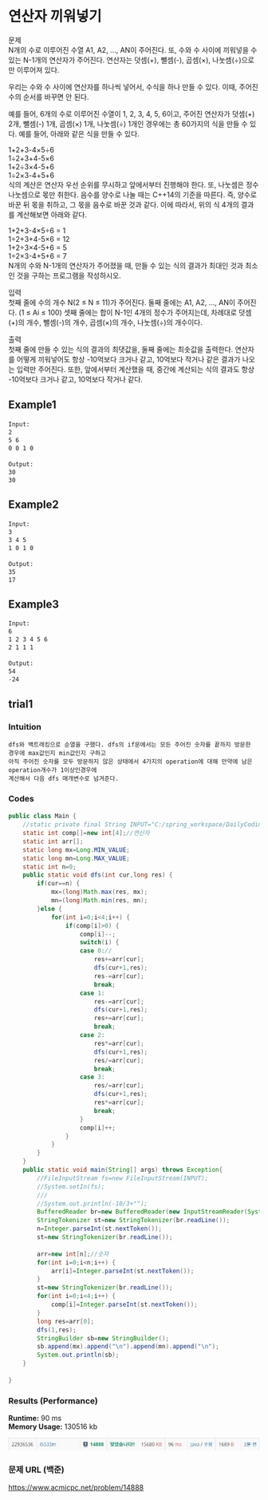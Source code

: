 # 연산자 끼워넣기

문제  
N개의 수로 이루어진 수열 A1, A2, ..., AN이 주어진다. 또, 수와 수 사이에 끼워넣을 수 있는 N-1개의 연산자가 주어진다. 연산자는 덧셈(+), 뺄셈(-), 곱셈(×), 나눗셈(÷)으로만 이루어져 있다.  

우리는 수와 수 사이에 연산자를 하나씩 넣어서, 수식을 하나 만들 수 있다. 이때, 주어진 수의 순서를 바꾸면 안 된다.  

예를 들어, 6개의 수로 이루어진 수열이 1, 2, 3, 4, 5, 6이고, 주어진 연산자가 덧셈(+) 2개, 뺄셈(-) 1개, 곱셈(×) 1개, 나눗셈(÷) 1개인 경우에는 총 60가지의 식을 만들 수 있다. 예를 들어, 아래와 같은 식을 만들 수 있다.  

1+2+3-4×5÷6  
1÷2+3+4-5×6  
1+2÷3×4-5+6  
1÷2×3-4+5+6  
식의 계산은 연산자 우선 순위를 무시하고 앞에서부터 진행해야 한다. 또, 나눗셈은 정수 나눗셈으로 몫만 취한다. 음수를 양수로 나눌 때는 C++14의 기준을 따른다. 즉, 양수로 바꾼 뒤 몫을 취하고, 그 몫을 음수로 바꾼 것과 같다. 이에 따라서, 위의 식 4개의 결과를 계산해보면 아래와 같다.  

1+2+3-4×5÷6 = 1  
1÷2+3+4-5×6 = 12  
1+2÷3×4-5+6 = 5  
1÷2×3-4+5+6 = 7  
N개의 수와 N-1개의 연산자가 주어졌을 때, 만들 수 있는 식의 결과가 최대인 것과 최소인 것을 구하는 프로그램을 작성하시오.  

입력  
첫째 줄에 수의 개수 N(2 ≤ N ≤ 11)가 주어진다. 둘째 줄에는 A1, A2, ..., AN이 주어진다. (1 ≤ Ai ≤ 100) 셋째 줄에는 합이 N-1인 4개의 정수가 주어지는데, 차례대로 덧셈(+)의 개수, 뺄셈(-)의 개수, 곱셈(×)의 개수, 나눗셈(÷)의 개수이다.   

출력  
첫째 줄에 만들 수 있는 식의 결과의 최댓값을, 둘째 줄에는 최솟값을 출력한다. 연산자를 어떻게 끼워넣어도 항상 -10억보다 크거나 같고, 10억보다 작거나 같은 결과가 나오는 입력만 주어진다. 또한, 앞에서부터 계산했을 때, 중간에 계산되는 식의 결과도 항상 -10억보다 크거나 같고, 10억보다 작거나 같다.  

## Example1

```
Input: 
2
5 6
0 0 1 0

Output: 
30
30
```

## Example2

```
Input: 
3
3 4 5
1 0 1 0

Output: 
35
17
```

## Example3

```
Input: 
6
1 2 3 4 5 6
2 1 1 1

Output: 
54
-24
```

## trial1
### Intuition
```
dfs와 백트래킹으로 순열을 구했다. dfs의 if문에서는 모든 주어진 숫자를 끝까지 방문한 경우에 max값인지 min값인지 구하고
아직 주어진 숫자를 모두 방문하지 않은 상태에서 4가지의 operation에 대해 만약에 남은 operation개수가 1이상인경우에 
계산해서 다음 dfs 매개변수로 넘겨준다.
```
### Codes  
```java
public class Main {
    //static private final String INPUT="C:/spring_workspace/DailyCodingJAVA/input/Main_14888.txt";
    static int comp[]=new int[4];//연산자
    static int arr[];
    static long mx=Long.MIN_VALUE;
    static long mn=Long.MAX_VALUE;
    static int n=0;
    public static void dfs(int cur,long res) {
        if(cur==n) {
            mx=(long)Math.max(res, mx);
            mn=(long)Math.min(res, mn);
        }else {
            for(int i=0;i<4;i++) {
                if(comp[i]>0) {
                    comp[i]--;
                    switch(i) {
                    case 0://
                        res+=arr[cur];
                        dfs(cur+1,res);
                        res-=arr[cur];
                        break;
                    case 1:
                        res-=arr[cur];
                        dfs(cur+1,res);
                        res+=arr[cur];
                        break;
                    case 2:
                        res*=arr[cur];
                        dfs(cur+1,res);
                        res/=arr[cur];
                        break;
                    case 3:
                        res/=arr[cur];
                        dfs(cur+1,res);
                        res*=arr[cur];
                        break;
                    }
                    comp[i]++;
                }
            }
        }
    }
    public static void main(String[] args) throws Exception{
        //FileInputStream fs=new FileInputStream(INPUT);
        //System.setIn(fs);
        ///
        //System.out.println(-10/3+"");
        BufferedReader br=new BufferedReader(new InputStreamReader(System.in));
        StringTokenizer st=new StringTokenizer(br.readLine());
        n=Integer.parseInt(st.nextToken());
        st=new StringTokenizer(br.readLine());
        
        arr=new int[n];//숫자
        for(int i=0;i<n;i++) {
            arr[i]=Integer.parseInt(st.nextToken());
        }
        st=new StringTokenizer(br.readLine());
        for(int i=0;i<4;i++) {
            comp[i]=Integer.parseInt(st.nextToken());
        }
        long res=arr[0];
        dfs(1,res);
        StringBuilder sb=new StringBuilder();
        sb.append(mx).append("\n").append(mn).append("\n");
        System.out.println(sb);
    }

}

```

### Results (Performance)  
**Runtime:** 90 ms   
**Memory Usage:**   130516 kb    

<p align="center"> 
<img src="./capture.JPG">
</p>


### 문제 URL (백준)  
https://www.acmicpc.net/problem/14888